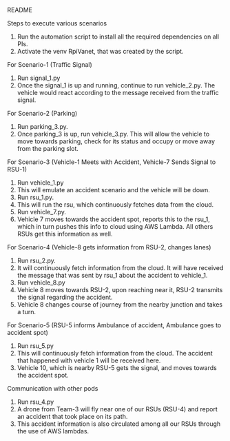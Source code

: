 README

Steps to execute various scenarios

1.	Run the automation script to install all the required dependencies on all PIs.
2.	Activate the venv RpiVanet, that was created by the script.

For Scenario-1 (Traffic Signal)

1.	Run signal_1.py 
2.	Once the signal_1 is up and running, continue to run vehicle_2.py. The vehicle would react according to the message received from the traffic signal.

For Scenario-2 (Parking)

1.	Run parking_3.py. 
2.	Once parking_3 is up, run vehicle_3.py. This will allow the vehicle to move towards parking, check for its status and occupy or move away from the parking slot.

For Scenario-3 (Vehicle-1 Meets with Accident, Vehicle-7 Sends Signal to RSU-1)

1.	Run vehicle_1.py
2.	This will emulate an accident scenario and the vehicle will be down.
3.	Run rsu_1.py.
4.	This will run the rsu, which continuously fetches data from the cloud.
5.	Run vehicle_7.py.
6.	Vehicle 7 moves towards the accident spot, reports this to the rsu_1, which in turn pushes this info to cloud using AWS Lambda. All others RSUs get this information as well.

For Scenario-4 (Vehicle-8 gets information from RSU-2, changes lanes)

1.	Run rsu_2.py. 
2.	It will continuously fetch information from the cloud. It will have received the message that was sent by rsu_1 about the accident to vehicle_1.
3.	Run vehicle_8.py
4.	Vehicle 8 moves towards RSU-2, upon reaching near it, RSU-2 transmits the signal regarding the accident.
5.	Vehicle 8 changes course of journey from the nearby junction and takes a turn.

For Scenario-5 (RSU-5 informs Ambulance of accident, Ambulance goes to accident spot)

1.	Run rsu_5.py
2.	This will continuously fetch information from the cloud. The accident that happened with vehicle 1 will be received here.
3.	Vehicle 10, which is nearby RSU-5 gets the signal, and moves towards the accident spot.

Communication with other pods

1.	Run rsu_4.py
2.	A drone from Team-3 will fly near one of our RSUs (RSU-4) and report an accident that took place on its path. 
3.	This accident information is also circulated among all our RSUs through the use of AWS lambdas. 
